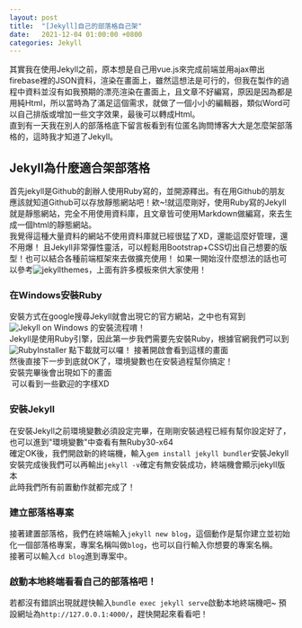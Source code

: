 ```yaml
---
layout: post
title:  "[Jekyll]自己的部落格自己架"
date:   2021-12-04 01:00:00 +0800
categories: Jekyll
---
```

其實我在使用Jekyll之前，原本想是自己用vue.js來完成前端並用ajax帶出firebase裡的JSON資料，渲染在畫面上，雖然這想法是可行的，但我在製作的過程中資料並沒有如我預期的漂亮渲染在畫面上，且文章不好編寫，原因是因為都是用純Html，所以當時為了滿足這個需求，就做了一個小小的編輯器，類似Word可以自己排版或增加一些文字效果，最後可以轉成Html。  
直到有一天我在別人的部落格底下留言板看到有位匿名詢問博客大大是怎麼架部落格的，這時我才知道了Jekyll。
## Jekyll為什麼適合架部落格
首先jekyll是Github的創辦人使用Ruby寫的，並開源釋出。有在用Github的朋友應該就知道Github可以存放靜態網站吧！欸~!就這麼剛好，使用Ruby寫的Jekyll就是靜態網站，完全不用使用資料庫，且文章皆可使用Markdown做編寫，來去生成一個html的靜態網站。  
我覺得這種大量資料的網站不使用資料庫就已經很猛了XD，還能這麼好管理，還不用爆！
且Jekyll非常彈性靈活，可以輕鬆用Bootstrap+CSS切出自己想要的版型！也可以結合各種前端框架來去做擴充使用！
如果一開始沒什麼想法的話也可以參考![jekyllthemes](http://jekyllthemes.org/)，上面有許多模板來供大家使用！
### 在Windows安裝Ruby
安裝方式在google搜尋Jekyll就會出現它的官方網站，之中也有寫到 ![Jekyll on Windows](https://jekyllrb.com/docs/installation/windows/) 的安裝流程唷！  
Jekyll是使用Ruby引擎，因此第一步我們需要先安裝Ruby，根據官網我們可以到 ![RubyInstaller](https://rubyinstaller.org/) 點下載就可以囉！
接著開啟會看到這樣的畫面 ![]()  
然後直接下一步到底就OK了，環境變數也在安裝過程幫你搞定！  
安裝完畢後會出現如下的畫面  
![]()
可以看到一些歡迎的字樣XD  
### 安裝Jekyll
在安裝Jekyll之前環境變數必須設定完畢，在剛剛安裝過程已經有幫你設定好了，也可以進到"環境變數"中查看有無Ruby30-x64  
確定OK後，我們開啟新的終端機，輸入`gem install jekyll bundler`安裝Jekyll  
安裝完成後我們可以再輸出`jekyll -v`確定有無安裝成功，終端機會顯示jekyll版本  
此時我們所有前置動作就都完成了！

### 建立部落格專案
接著建置部落格，我們在終端輸入`jekyll new blog`，這個動作是幫你建立並初始化一個部落格專案，專案名稱叫做`blog`，也可以自行輸入你想要的專案名稱。  
接著可以輸入`cd blog`進到專案中。
### 啟動本地終端看看自己的部落格吧！
若都沒有錯誤出現就趕快輸入`bundle exec jekyll serve`啟動本地終端機吧~
預設網址為`http://127.0.0.1:4000/`，趕快開起來看看吧！